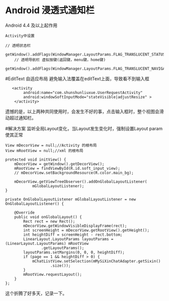 # Android 浸透式通知栏
Android 4.4 及以上起作用

  
    Activity中设置
    
    // 透明状态栏
		getWindow().addFlags(WindowManager.LayoutParams.FLAG_TRANSLUCENT_STATUS);
		// 透明导航栏 虚拟按键(返回键，menu键，home键)
		getWindow().addFlags(WindowManager.LayoutParams.FLAG_TRANSLUCENT_NAVIGATION);
		
#EditText 自适应布局
    避免输入法覆盖在editText上面，导致看不到输入框
    
       <activity
            android:name="com.shunshunliuxue.UserRequestActivity"
            android:windowSoftInputMode="stateVisible|adjustResize" >
        </activity>


遗憾的是，以上两种共同使用时，会发生不好的事，点击输入框时，整个视图会滑动超过通知栏。

#解决方案
监听全局Layout变化，当Layout发生变化时，强制设置Layout param使其正常

    View mDecorView = null;//Activity 的根布局
	View mRootView = null;//xml 的根布局

	protected void initView() {
		mDecorView = getWindow().getDecorView();
		mRootView = findViewById(R.id.soft_input_view);
		// mDecorView.setBackgroundResource(R.color.main_bg);

		mDecorView.getViewTreeObserver().addOnGlobalLayoutListener(
				mGlobalLayoutListener);
	}

	private OnGlobalLayoutListener mGlobalLayoutListener = new OnGlobalLayoutListener() {

		@Override
		public void onGlobalLayout() {
			Rect rect = new Rect();
			mDecorView.getWindowVisibleDisplayFrame(rect);
			int screenHeight = mDecorView.getRootView().getHeight();
			int heightDiff = screenHeight - rect.bottom;
			LinearLayout.LayoutParams layoutParams = (LinearLayout.LayoutParams) mRootView
					.getLayoutParams();
			layoutParams.setMargins(0, 0, 0, heightDiff);
			if (page == 1 && heightDiff > 0) {
				mChatListView.setSelection(mMySiXinChatAdapter.getSixin()
						.size());
			}
			mRootView.requestLayout();
		}
	};
	
	
	
这个折腾了好多天，记录一下。
